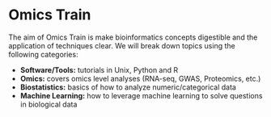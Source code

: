 # Omics Train 

The aim of Omics Train is make bioinformatics concepts digestible and the application of techniques clear. We will break down topics using the following categories:

- **Software/Tools:** tutorials in Unix, Python and R
- **Omics:** covers omics level analyses (RNA-seq, GWAS, Proteomics, etc.)
- **Biostatistics:** basics of how to analyze numeric/categorical data
- **Machine Learning:** how to leverage machine learning to solve questions in biological data
